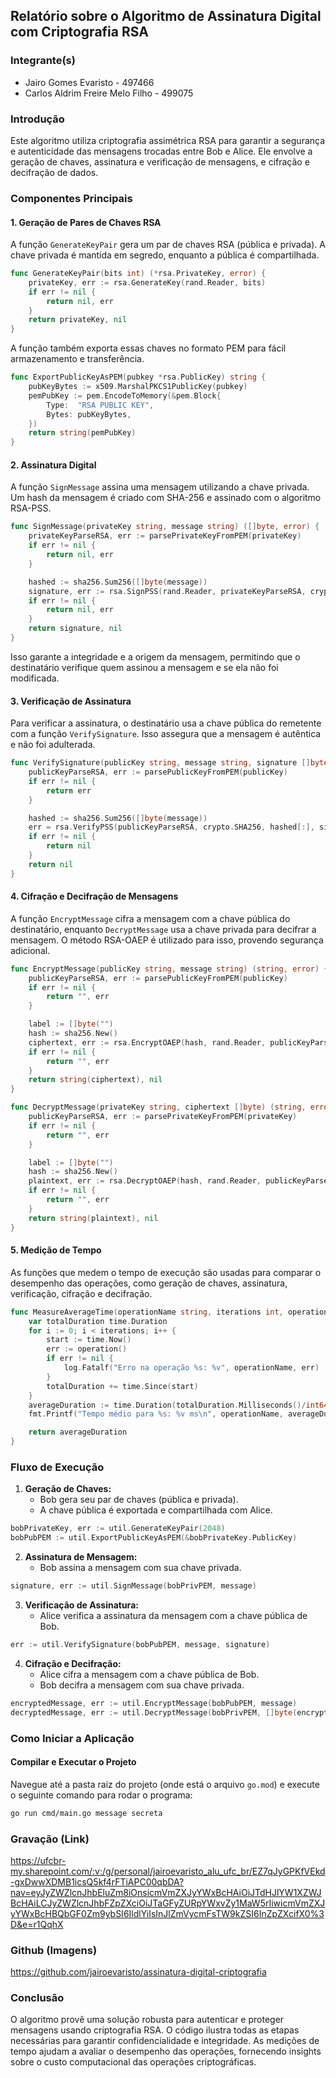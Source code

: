 ## Relatório sobre o Algoritmo de Assinatura Digital com Criptografia RSA

### Integrante(s)
* Jairo Gomes Evaristo - 497466
* Carlos Aldrim Freire Melo Filho - 499075

### Introdução
Este algoritmo utiliza criptografia assimétrica RSA para garantir a segurança e autenticidade das mensagens trocadas entre Bob e Alice. Ele envolve a geração de chaves, assinatura e verificação de mensagens, e cifração e decifração de dados.

### Componentes Principais

#### 1. **Geração de Pares de Chaves RSA**

A função `GenerateKeyPair` gera um par de chaves RSA (pública e privada). A chave privada é mantida em segredo, enquanto a pública é compartilhada.

```go
func GenerateKeyPair(bits int) (*rsa.PrivateKey, error) {
    privateKey, err := rsa.GenerateKey(rand.Reader, bits)
    if err != nil {
        return nil, err
    }
    return privateKey, nil
}
```

A função também exporta essas chaves no formato PEM para fácil armazenamento e transferência.

```go
func ExportPublicKeyAsPEM(pubkey *rsa.PublicKey) string {
    pubKeyBytes := x509.MarshalPKCS1PublicKey(pubkey)
    pemPubKey := pem.EncodeToMemory(&pem.Block{
        Type:  "RSA PUBLIC KEY",
        Bytes: pubKeyBytes,
    })
    return string(pemPubKey)
}
```

#### 2. **Assinatura Digital**

A função `SignMessage` assina uma mensagem utilizando a chave privada. Um hash da mensagem é criado com SHA-256 e assinado com o algoritmo RSA-PSS.

```go
func SignMessage(privateKey string, message string) ([]byte, error) {
    privateKeyParseRSA, err := parsePrivateKeyFromPEM(privateKey)
    if err != nil {
        return nil, err
    }

    hashed := sha256.Sum256([]byte(message))
    signature, err := rsa.SignPSS(rand.Reader, privateKeyParseRSA, crypto.SHA256, hashed[:], nil)
    if err != nil {
        return nil, err
    }
    return signature, nil
}
```

Isso garante a integridade e a origem da mensagem, permitindo que o destinatário verifique quem assinou a mensagem e se ela não foi modificada.

#### 3. **Verificação de Assinatura**

Para verificar a assinatura, o destinatário usa a chave pública do remetente com a função `VerifySignature`. Isso assegura que a mensagem é autêntica e não foi adulterada.

```go
func VerifySignature(publicKey string, message string, signature []byte) error {
    publicKeyParseRSA, err := parsePublicKeyFromPEM(publicKey)
    if err != nil {
        return err
    }

    hashed := sha256.Sum256([]byte(message))
    err = rsa.VerifyPSS(publicKeyParseRSA, crypto.SHA256, hashed[:], signature, nil)
    if err != nil {
        return nil
    }
    return nil
}
```

#### 4. **Cifração e Decifração de Mensagens**

A função `EncryptMessage` cifra a mensagem com a chave pública do destinatário, enquanto `DecryptMessage` usa a chave privada para decifrar a mensagem. O método RSA-OAEP é utilizado para isso, provendo segurança adicional.

```go
func EncryptMessage(publicKey string, message string) (string, error) {
    publicKeyParseRSA, err := parsePublicKeyFromPEM(publicKey)
    if err != nil {
        return "", err
    }

    label := []byte("")
    hash := sha256.New()
    ciphertext, err := rsa.EncryptOAEP(hash, rand.Reader, publicKeyParseRSA, []byte(message), label)
    if err != nil {
        return "", err
    }
    return string(ciphertext), nil
}
```

```go
func DecryptMessage(privateKey string, ciphertext []byte) (string, error) {
    publicKeyParseRSA, err := parsePrivateKeyFromPEM(privateKey)
    if err != nil {
        return "", err
    }

    label := []byte("")
    hash := sha256.New()
    plaintext, err := rsa.DecryptOAEP(hash, rand.Reader, publicKeyParseRSA, ciphertext, label)
    if err != nil {
        return "", err
    }
    return string(plaintext), nil
}
```

#### 5. **Medição de Tempo**

As funções que medem o tempo de execução são usadas para comparar o desempenho das operações, como geração de chaves, assinatura, verificação, cifração e decifração.

```go
func MeasureAverageTime(operationName string, iterations int, operation func() error) time.Duration {
    var totalDuration time.Duration
    for i := 0; i < iterations; i++ {
        start := time.Now()
        err := operation()
        if err != nil {
            log.Fatalf("Erro na operação %s: %v", operationName, err)
        }
        totalDuration += time.Since(start)
    }
    averageDuration := time.Duration(totalDuration.Milliseconds()/int64(iterations)) * time.Millisecond
    fmt.Printf("Tempo médio para %s: %v ms\n", operationName, averageDuration.Milliseconds())

    return averageDuration
}
```

### Fluxo de Execução

1. **Geração de Chaves:**
   - Bob gera seu par de chaves (pública e privada).
   - A chave pública é exportada e compartilhada com Alice.

```go
bobPrivateKey, err := util.GenerateKeyPair(2048)
bobPubPEM := util.ExportPublicKeyAsPEM(&bobPrivateKey.PublicKey)
```

2. **Assinatura de Mensagem:**
   - Bob assina a mensagem com sua chave privada.

```go
signature, err := util.SignMessage(bobPrivPEM, message)
```

3. **Verificação de Assinatura:**
   - Alice verifica a assinatura da mensagem com a chave pública de Bob.

```go
err := util.VerifySignature(bobPubPEM, message, signature)
```

4. **Cifração e Decifração:**
   - Alice cifra a mensagem com a chave pública de Bob.
   - Bob decifra a mensagem com sua chave privada.

```go
encryptedMessage, err := util.EncryptMessage(bobPubPEM, message)
decryptedMessage, err := util.DecryptMessage(bobPrivPEM, []byte(encryptedMessage))
```

### Como Iniciar a Aplicação

#### Compilar e Executar o Projeto

Navegue até a pasta raiz do projeto (onde está o arquivo `go.mod`) e execute o seguinte comando para rodar o programa:

```bash
go run cmd/main.go message secreta
```

### Gravação (Link)
https://ufcbr-my.sharepoint.com/:v:/g/personal/jairoevaristo_alu_ufc_br/EZ7qJyGPKfVEkd-gxDwwXDMB1icsQ5kf4rFTiAPC00qbDA?nav=eyJyZWZlcnJhbEluZm8iOnsicmVmZXJyYWxBcHAiOiJTdHJlYW1XZWJBcHAiLCJyZWZlcnJhbFZpZXciOiJTaGFyZURpYWxvZy1MaW5rIiwicmVmZXJyYWxBcHBQbGF0Zm9ybSI6IldlYiIsInJlZmVycmFsTW9kZSI6InZpZXcifX0%3D&e=r1QqhX

### Github (Imagens)
https://github.com/jairoevaristo/assinatura-digital-criptografia

### Conclusão

O algoritmo provê uma solução robusta para autenticar e proteger mensagens usando criptografia RSA. O código ilustra todas as etapas necessárias para garantir confidencialidade e integridade. As medições de tempo ajudam a avaliar o desempenho das operações, fornecendo insights sobre o custo computacional das operações criptográficas.

